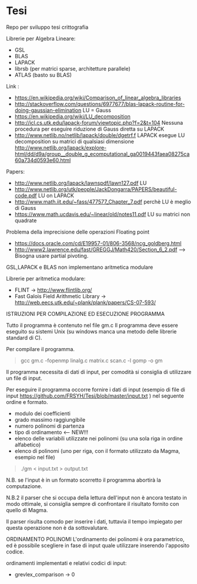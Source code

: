 # Tesi
Repo per sviluppo tesi crittografia

Librerie per Algebra Lineare:
- GSL
- BLAS
- LAPACK
- librsb (per matrici sparse, architetture parallele)
- ATLAS (basto su BLAS)

Link :
- https://en.wikipedia.org/wiki/Comparison_of_linear_algebra_libraries
- http://stackoverflow.com/questions/6977677/blas-lapack-routine-for-doing-gaussian-elimination  LU = Gauss
- https://en.wikipedia.org/wiki/LU_decomposition
- http://icl.cs.utk.edu/lapack-forum/viewtopic.php?f=2&t=104 Nessuna procedura per eseguire riduzione di Gauss diretta su LAPACK
- http://www.netlib.no/netlib/lapack/double/dgetrf.f LAPACK esegue LU decomposition su matrici di qualsiasi dimensione http://www.netlib.org/lapack/explore-html/dd/d9a/group__double_g_ecomputational_ga0019443faea08275ca60a734d0593e60.html


Papers:
- http://www.netlib.org/lapack/lawnspdf/lawn127.pdf  LU
- http://www.netlib.org/utk/people/JackDongarra/PAPERS/beautiful-code.pdf  LU on LAPACK
- http://www.math.iit.edu/~fass/477577_Chapter_7.pdf  perchè LU è meglio di Gauss
- https://www.math.ucdavis.edu/~linear/old/notes11.pdf LU su matrici non quadrate


Problema della imprecisione delle operazioni Floating point 
- https://docs.oracle.com/cd/E19957-01/806-3568/ncg_goldberg.html
- http://www2.lawrence.edu/fast/GREGGJ/Math420/Section_6_2.pdf --> Bisogna usare partial pivoting.


GSL,LAPACK e BLAS non implementano aritmetica modulare

Librerie per aritmetica modulare:
- FLINT                                -> http://www.flintlib.org/
- Fast Galois Field Arithmetic Library -> http://web.eecs.utk.edu/~plank/plank/papers/CS-07-593/




ISTRUZIONI PER COMPILAZIONE ED ESECUZIONE PROGRAMMA

Tutto il programma è contenuto nel file gm.c 
Il programma deve essere eseguito su sistemi Unix (su windows manca una metodo delle librerie standard di C).

Per compilare il programma.
>gcc gm.c -fopenmp linalg.c matrix.c scan.c -l gomp -o gm

Il programma necessita di dati di input, per comodità si consiglia di utilizzare un file di input.

Per eseguire il programma occorre fornire i dati di input (esempio di file di input https://github.com/FRSYH/Tesi/blob/master/input.txt ) nel seguente ordine e formato.
- modulo dei coefficienti
- grado massimo raggiungibile
- numero polinomi di partenza
- tipo di ordinamento  <-- NEW!!!
- elenco delle variabili utilizzate nei polinomi (su una sola riga in ordine alfabetico)
- elenco di polinomi (uno per riga, con il formato utilizzato da Magma, esempio nel file)
>./gm < input.txt > output.txt


N.B. se l'input è in un formato scorretto il programma abortirà la computazione.

N.B.2 il parser che si occupa della lettura dell'input non è ancora testato in modo ottimale, si consiglia sempre di confrontare il risultato fornito con quello di Magma.

Il parser risulta comodo per inserire i dati, tuttavia il tempo impiegato per questa operazione non è da sottovalutare.

ORDINAMENTO POLINOMI
L'ordinamento dei polinomi è ora parametrico, ed è possibile scegliere in fase di input quale utilizzare inserendo l'apposito codice.

ordinamenti implementati e relativi codici di input:
- grevlex_comparison -> 0